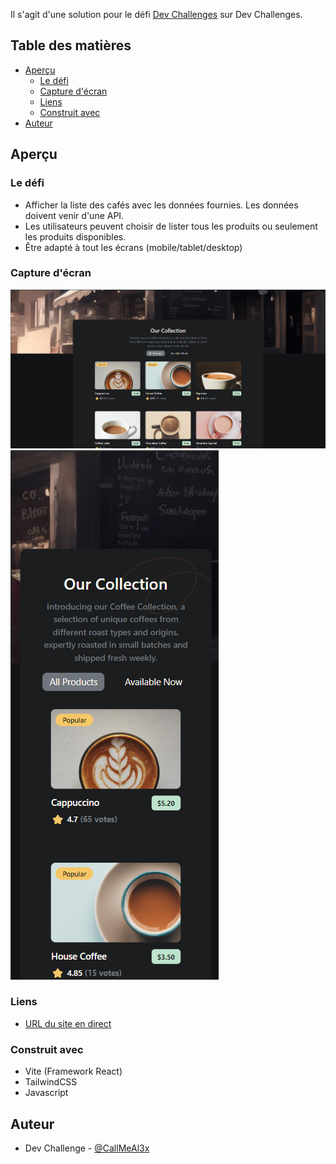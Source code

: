 Il s'agit d'une solution pour le défi [Dev Challenges](https://devchallenges.io/challenge/45) sur Dev Challenges.

## Table des matières

- [Aperçu](#aperçu)
  - [Le défi](#le-défi)
  - [Capture d'écran](#capture-décran)
  - [Liens](#liens)
  - [Construit avec](#construit-avec)
- [Auteur](#auteur)

## Aperçu

### Le défi

- Afficher la liste des cafés avec les données fournies. Les données doivent venir d'une API.
- Les utilisateurs peuvent choisir de lister tous les produits ou seulement les produits disponibles.
- Être adapté à tout les écrans (mobile/tablet/desktop)

### Capture d'écran

![Desktop](./public/desktop.png)
![Mobile](./public/mobile.png)

### Liens

- [URL du site en direct]([https://multi-step-form-b-alexandre.netlify.app](https://b-alexandre-coffe-listing.netlify.app))


### Construit avec

- Vite (Framework React)
- TailwindCSS
- Javascript

## Auteur

- Dev Challenge - [@CallMeAl3x](https://devchallenges.io/profile/4b9e326e-7fac-4811-b859-ca80373be3dd)
